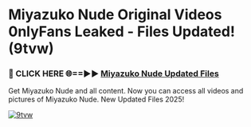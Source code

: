 # Miyazuko Nude Original Videos 0nlyFans Leaked - Files Updated! (9tvw)

<h3>🔴 CLICK HERE 🌐==►► <a href="https://tinyurl.com/52m3yx9h" rel="nofollow">Miyazuko Nude Updated Files</a></h3>

Get Miyazuko Nude and all content. Now you can access all videos and pictures of Miyazuko Nude. New Updated Files 2025!

[![9tvw](https://i.imgur.com/TnHtlc8.gif)](https://tinyurl.com/52m3yx9h)
